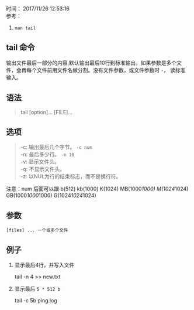 时间： 2017/11/26 12:53:16  
参考：  

1. `man tail`   

## tail 命令  

输出文件最后一部分的内容,默认输出最后10行到标准输出，如果参数是多个文件，会再每个文件前用文件名做分割。没有文件参数，或文件参数时 `-`， 读标准输入。 

## 语法  
> tail [option]... [FILE]...  

## 选项
> -c: 输出最后几个字节。 `-c num`  
> -n: 最后多少行。 `-n 10`  
> -v: 显示文件头。  
> -q: 不显示文件头。  
> -z: 以NUL为行的结束标志，而不是换行符。   

注意：num 后面可以跟 b(512) kb(1000) K(1024) MB(1000*1000) M(1024*1024) GB(1000*1000*1000) G(1024*1024*1024)  
    
## 参数   

	[files] ... 一个或多个文件
## 例子  

1. 显示最后4行，并写入文件 
	
	tail -n 4 >> new.txt
2. 显示最后 `5 * 512 b` 

	tail -c 5b ping.log  
